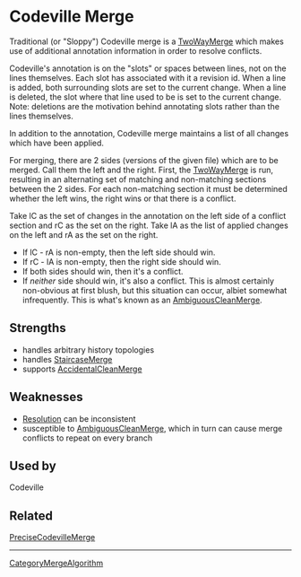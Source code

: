 # Codeville Merge

Traditional (or "Sloppy") Codeville merge is a [TwoWayMerge](TwoWayMerge.md) which makes use of additional annotation information in order to resolve conflicts.

Codeville's annotation is on the "slots" or spaces between lines, not on the lines themselves.  Each slot has associated with it a revision id.  When a line is added, both surrounding slots are set to the current change. When a line is deleted, the slot where that line used to be is set to the current change. Note: deletions are the motivation behind annotating slots rather than the lines themselves.

In addition to the annotation, Codeville merge maintains a list of all changes which have been applied.

For merging, there are 2 sides (versions of the given file) which are to be merged. Call them the left and the right. First, the [TwoWayMerge](TwoWayMerge.md) is run, resulting in an alternating set of matching and non-matching sections between the 2 sides. For each non-matching section it must be determined whether the left wins, the right wins or that there is a conflict.

Take lC as the set of changes in the annotation on the left side of a conflict section and rC as the set on the right. Take lA as the list of applied changes on the left and rA as the set on the right.

 - If lC - rA is non-empty, then the left side should win.
 - If rC - lA is non-empty, then the right side should win.
 - If both sides should win, then it's a conflict.
 - If _neither_ side should win, it's also a conflict. This is almost certainly non-obvious at first blush, but this situation can occur, albiet somewhat infrequently. This is what's known as an [AmbiguousCleanMerge](AmbiguousCleanMerge.md).

## Strengths

 * handles arbitrary history topologies
 * handles [StaircaseMerge](StaircaseMerge.md)
 * supports [AccidentalCleanMerge](AccidentalCleanMerge.md)

## Weaknesses

 * [Resolution](Resolution.md) can be inconsistent
 * susceptible to [AmbiguousCleanMerge](AmbiguousCleanMerge.md), which in turn can cause merge conflicts to repeat on every branch

## Used by

Codeville

## Related

[PreciseCodevilleMerge](PreciseCodevilleMerge.md)

----

[CategoryMergeAlgorithm](CategoryMergeAlgorithm.md)
